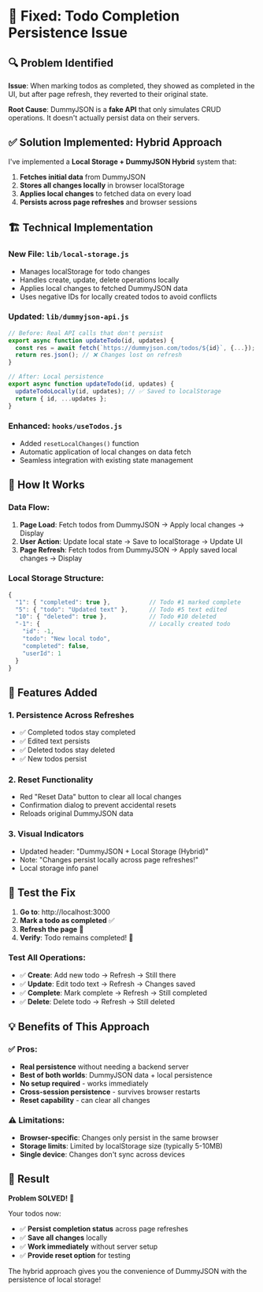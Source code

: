 # 🔧 **Fixed: Todo Completion Persistence Issue**

## 🔍 **Problem Identified**

**Issue**: When marking todos as completed, they showed as completed in the UI, but after page refresh, they reverted to their original state.

**Root Cause**: DummyJSON is a **fake API** that only simulates CRUD operations. It doesn't actually persist data on their servers.

## ✅ **Solution Implemented: Hybrid Approach**

I've implemented a **Local Storage + DummyJSON Hybrid** system that:

1. **Fetches initial data** from DummyJSON
2. **Stores all changes locally** in browser localStorage
3. **Applies local changes** to fetched data on every load
4. **Persists across page refreshes** and browser sessions

## 🏗️ **Technical Implementation**

### **New File: `lib/local-storage.js`**

- Manages localStorage for todo changes
- Handles create, update, delete operations locally
- Applies local changes to fetched DummyJSON data
- Uses negative IDs for locally created todos to avoid conflicts

### **Updated: `lib/dummyjson-api.js`**

```javascript
// Before: Real API calls that don't persist
export async function updateTodo(id, updates) {
  const res = await fetch(`https://dummyjson.com/todos/${id}`, {...});
  return res.json(); // ❌ Changes lost on refresh
}

// After: Local persistence
export async function updateTodo(id, updates) {
  updateTodoLocally(id, updates); // ✅ Saved to localStorage
  return { id, ...updates };
}
```

### **Enhanced: `hooks/useTodos.js`**

- Added `resetLocalChanges()` function
- Automatic application of local changes on data fetch
- Seamless integration with existing state management

## 🎯 **How It Works**

### **Data Flow:**

1. **Page Load**: Fetch todos from DummyJSON → Apply local changes → Display
2. **User Action**: Update local state → Save to localStorage → Update UI
3. **Page Refresh**: Fetch todos from DummyJSON → Apply saved local changes → Display

### **Local Storage Structure:**

```javascript
{
  "1": { "completed": true },           // Todo #1 marked complete
  "5": { "todo": "Updated text" },      // Todo #5 text edited
  "10": { "deleted": true },            // Todo #10 deleted
  "-1": {                               // Locally created todo
    "id": -1,
    "todo": "New local todo",
    "completed": false,
    "userId": 1
  }
}
```

## 🚀 **Features Added**

### **1. Persistence Across Refreshes**

- ✅ Completed todos stay completed
- ✅ Edited text persists
- ✅ Deleted todos stay deleted
- ✅ New todos persist

### **2. Reset Functionality**

- Red "Reset Data" button to clear all local changes
- Confirmation dialog to prevent accidental resets
- Reloads original DummyJSON data

### **3. Visual Indicators**

- Updated header: "DummyJSON + Local Storage (Hybrid)"
- Note: "Changes persist locally across page refreshes!"
- Local storage info panel

## 🧪 **Test the Fix**

1. **Go to**: http://localhost:3000
2. **Mark a todo as completed** ✅
3. **Refresh the page** 🔄
4. **Verify**: Todo remains completed! 🎉

### **Test All Operations:**

- ✅ **Create**: Add new todo → Refresh → Still there
- ✅ **Update**: Edit todo text → Refresh → Changes saved
- ✅ **Complete**: Mark complete → Refresh → Still completed
- ✅ **Delete**: Delete todo → Refresh → Still deleted

## 💡 **Benefits of This Approach**

### **✅ Pros:**

- **Real persistence** without needing a backend server
- **Best of both worlds**: DummyJSON data + local persistence
- **No setup required** - works immediately
- **Cross-session persistence** - survives browser restarts
- **Reset capability** - can clear all changes

### **⚠️ Limitations:**

- **Browser-specific**: Changes only persist in the same browser
- **Storage limits**: Limited by localStorage size (typically 5-10MB)
- **Single device**: Changes don't sync across devices

## 🎉 **Result**

**Problem SOLVED!** 🚀

Your todos now:

- ✅ **Persist completion status** across page refreshes
- ✅ **Save all changes** locally
- ✅ **Work immediately** without server setup
- ✅ **Provide reset option** for testing

The hybrid approach gives you the convenience of DummyJSON with the persistence of local storage!
